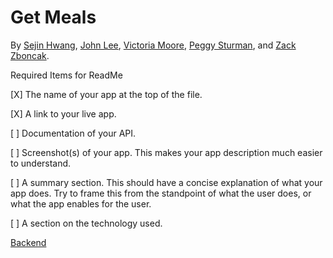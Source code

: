 # Get Meals

By [Sejin Hwang](https://github.com/seejins), [John Lee](https://github.com/johlee92), [Victoria Moore](https://github.com/JaggerSofia), [Peggy Sturman](https://github.com/glamazon), and [Zack Zboncak](https://github.com/zzboncak).



Required Items for ReadMe

[X] The name of your app at the top of the file.  

[X] A link to your live app. 

[   ]  Documentation of your API.  

[   ]  Screenshot(s) of your app. This makes your app description much easier to understand. 

[   ]  A summary section. This should have a concise explanation of what your app does. Try to frame this from the standpoint of what the user does, or what the app enables for the user. 

[   ]  A section on the technology used.

[Backend](https://github.com/zzboncak/get-meals-api/tree/development)


